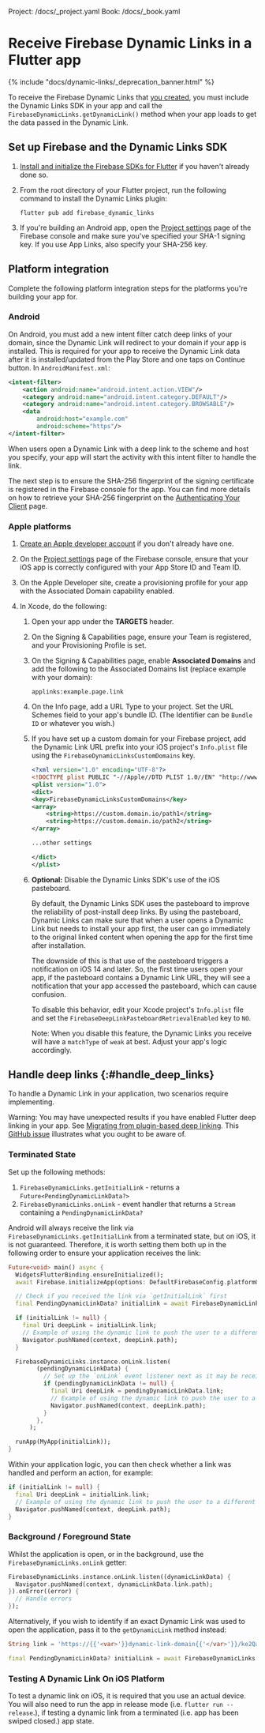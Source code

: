 Project: /docs/_project.yaml
Book: /docs/_book.yaml

<link rel="stylesheet" type="text/css" href="/styles/docs.css" />

# Receive Firebase Dynamic Links in a Flutter app

{% include "docs/dynamic-links/_deprecation_banner.html" %}

To receive the Firebase Dynamic Links that <a href="/docs/dynamic-links/create-links">you created</a>,
you must include the Dynamic Links SDK in your app and call the
`FirebaseDynamicLinks.getDynamicLink()` method when your app loads to
get the data passed in the Dynamic Link.

## Set up Firebase and the Dynamic Links SDK

1.  [Install and initialize the Firebase SDKs for Flutter](/docs/flutter/setup) if you
    haven't already done so.

1.  From the root directory of your Flutter project, run the following
    command to install the Dynamic Links plugin:

    ```
    flutter pub add firebase_dynamic_links
    ```

1.  If you're building an Android app, open the [Project settings](https://console.firebase.google.com/project/_/settings/general/)
    page of the Firebase console and make sure you've specified your SHA-1
    signing key. If you use App Links, also specify your SHA-256 key.

## Platform integration

Complete the following platform integration steps for the platforms you're
building your app for.

### Android

On Android, you must add a new intent filter catch deep links of your domain, since the
Dynamic Link will redirect to your domain if your app is installed. This is required for your app to
receive the Dynamic Link data after it is installed/updated from the Play Store and one taps on
Continue button. In `AndroidManifest.xml`:

```xml
<intent-filter>
    <action android:name="android.intent.action.VIEW"/>
    <category android:name="android.intent.category.DEFAULT"/>
    <category android:name="android.intent.category.BROWSABLE"/>
    <data
        android:host="example.com"
        android:scheme="https"/>
</intent-filter>
```

When users open a Dynamic Link with a deep link to the scheme and host you specify, your app will
start the activity with this intent filter to handle the link.

The next step is to ensure the SHA-256 fingerprint of the signing certificate is registered in the Firebase console
for the app. You can find more details on how to retrieve your SHA-256 fingerprint on the
[Authenticating Your Client](https://developers.google.com/android/guides/client-auth) page.

### Apple platforms

1.  [Create an Apple developer account](https://developer.apple.com/programs/enroll/)
    if you don't already have one.

1.  On the [Project settings](https://console.firebase.google.com/project/_/settings/general/)
    page of the Firebase console, ensure that your iOS app is correctly
    configured with your App Store ID and Team ID.

1.  On the Apple Developer site, create a provisioning profile for your app
    with the Associated Domain capability enabled.

1.  In Xcode, do the following:

    1.  Open your app under the **TARGETS** header.

    1.  On the Signing & Capabilities page, ensure your Team is registered, and
        your Provisioning Profile is set.

    1.  On the Signing & Capabilities page, enable **Associated Domains** and
        add the following to the Associated Domains list (replace example with your domain):

        ```
        applinks:example.page.link
        ```

    1.  On the Info page, add a URL Type to your project. Set the URL Schemes
        field to your app's bundle ID. (The Identifier can be `Bundle ID` or
        whatever you wish.)

    1.  If you have set up a custom domain for your Firebase project, add the
        Dynamic Link URL prefix into your iOS project's `Info.plist` file
        using the `FirebaseDynamicLinksCustomDomains` key.

        ```xml
        <?xml version="1.0" encoding="UTF-8"?>
        <!DOCTYPE plist PUBLIC "-//Apple//DTD PLIST 1.0//EN" "http://www.apple.com/DTDs/PropertyList-1.0.dtd">
        <plist version="1.0">
        <dict>
        <key>FirebaseDynamicLinksCustomDomains</key>
        <array>
            <string>https://custom.domain.io/path1</string>
            <string>https://custom.domain.io/path2</string>
        </array>

        ...other settings

        </dict>
        </plist>
        ```

    1.  **Optional:** Disable the Dynamic Links SDK's use of the iOS pasteboard.

        By default, the Dynamic Links SDK uses the pasteboard to improve the
        reliability of post-install deep links. By using the pasteboard, Dynamic
        Links can make sure that when a user opens a Dynamic Link but needs to
        install your app first, the user can go immediately to the original
        linked content when opening the app for the first time after
        installation.

        The downside of this is that use of the pasteboard triggers a
        notification on iOS 14 and later. So, the first time users open your
        app, if the pasteboard contains a Dynamic Link URL, they will see a
        notification that your app accessed the pasteboard, which can cause
        confusion.

        To disable this behavior, edit your Xcode project's `Info.plist` file
        and set the `FirebaseDeepLinkPasteboardRetrievalEnabled` key to `NO`.

        Note: When you disable this feature, the Dynamic Links you receive will have
        a `matchType` of `weak` at best. Adjust your app's logic accordingly.


## Handle deep links {:#handle_deep_links}

To handle a Dynamic Link in your application, two scenarios require implementing.

Warning: You may have unexpected results if you have enabled Flutter deep linking in your app.
See [Migrating from plugin-based deep linking](https://docs.flutter.dev/development/ui/navigation/deep-linking#migrating-from-plugin-based-deep-linking).
This [GitHub issue](https://github.com/firebase/flutterfire/issues/9469) illustrates what you ought to be aware of.

### Terminated State

Set up the following methods:

 1. `FirebaseDynamicLinks.getInitialLink` - returns a `Future<PendingDynamicLinkData?>`
 2. `FirebaseDynamicLinks.onLink` - event handler that returns a `Stream` containing a `PendingDynamicLinkData?`

Android will always receive the link via `FirebaseDynamicLinks.getInitialLink` from a terminated state,
but on iOS, it is not guaranteed. Therefore, it is worth setting them both up in the following order
to ensure your application receives the link:

```dart
Future<void> main() async {
  WidgetsFlutterBinding.ensureInitialized();
  await Firebase.initializeApp(options: DefaultFirebaseConfig.platformOptions);

  // Check if you received the link via `getInitialLink` first
  final PendingDynamicLinkData? initialLink = await FirebaseDynamicLinks.instance.getInitialLink();

  if (initialLink != null) {
    final Uri deepLink = initialLink.link;
    // Example of using the dynamic link to push the user to a different screen
    Navigator.pushNamed(context, deepLink.path);
  }

  FirebaseDynamicLinks.instance.onLink.listen(
        (pendingDynamicLinkData) {
          // Set up the `onLink` event listener next as it may be received here
          if (pendingDynamicLinkData != null) {
            final Uri deepLink = pendingDynamicLinkData.link;
            // Example of using the dynamic link to push the user to a different screen
            Navigator.pushNamed(context, deepLink.path);
          }
        },
      );

  runApp(MyApp(initialLink));
}
```

Within your application logic, you can then check whether a link was handled and perform an action, for example:

```dart
if (initialLink != null) {
  final Uri deepLink = initialLink.link;
  // Example of using the dynamic link to push the user to a different screen
  Navigator.pushNamed(context, deepLink.path);
}
```

### Background / Foreground State

Whilst the application is open, or in the background, use the `FirebaseDynamicLinks.onLink`
getter:

```dart
FirebaseDynamicLinks.instance.onLink.listen((dynamicLinkData) {
  Navigator.pushNamed(context, dynamicLinkData.link.path);
}).onError((error) {
  // Handle errors
});
```

Alternatively, if you wish to identify if an exact Dynamic Link was used to open the application, pass it to
the `getDynamicLink` method instead:

```dart
String link = 'https://{{'<var>'}}dynamic-link-domain{{'</var>'}}/ke2Qa';

final PendingDynamicLinkData? initialLink = await FirebaseDynamicLinks.instance.getDynamicLink(Uri.parse(link));
```

### Testing A Dynamic Link On iOS Platform

To test a dynamic link on iOS, it is required that you use an actual device. You will also need to run the app in release mode (i.e. `flutter run --release`.),
if testing a dynamic link from a terminated (i.e. app has been swiped closed.) app state.

